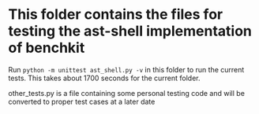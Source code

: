 # This folder contains the files for testing the ast-shell implementation of benchkit

Run `python -m unittest ast_shell.py -v` in this folder to run the current tests.
This takes about 1700 seconds for the current folder.

other_tests.py is a file containing some personal testing code and will be converted to proper test cases at a later date